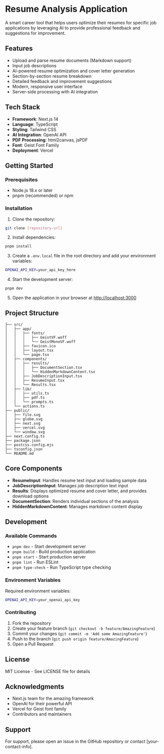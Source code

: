 # Resume Analysis Application

A smart career tool that helps users optimize their resumes for specific job applications by leveraging AI to provide professional feedback and suggestions for improvement.

## Features

- Upload and parse resume documents (Markdown support)
- Input job descriptions
- AI-powered resume optimization and cover letter generation
- Section-by-section resume breakdown
- Detailed feedback and improvement suggestions
- Modern, responsive user interface
- Server-side processing with AI integration

## Tech Stack

- **Framework**: Next.js 14
- **Language**: TypeScript
- **Styling**: Tailwind CSS
- **AI Integration**: OpenAI API
- **PDF Processing**: html2canvas, jsPDF
- **Font**: Geist Font Family
- **Deployment**: Vercel

## Getting Started

### Prerequisites

- Node.js 18.x or later
- pnpm (recommended) or npm

### Installation

1. Clone the repository:

```bash
git clone [repository-url]
```

2. Install dependencies:

```bash
pnpm install
```

3. Create a `.env.local` file in the root directory and add your environment variables:

```bash
OPENAI_API_KEY=your_api_key_here
```

4. Start the development server:

```bash
pnpm dev
```

5. Open the application in your browser at [http://localhost:3000](http://localhost:3000)

## Project Structure
```
├── src/
│   ├── app/
│   │   ├── fonts/
│   │   │   ├── GeistVF.woff
│   │   │   └── GeistMonoVF.woff
│   │   ├── favicon.ico
│   │   ├── layout.tsx
│   │   └── page.tsx
│   ├── components/
│   │   ├── results/
│   │   │   ├── DocumentSection.tsx
│   │   │   └── HiddenMarkdownContent.tsx
│   │   ├── JobDescriptionInput.tsx
│   │   ├── ResumeInput.tsx
│   │   └── Results.tsx
│   ├── lib/
│   │   ├── utils.ts
│   │   ├── pdf.ts
│   │   └── prompts.ts
│   └── actions.ts
├── public/
│   ├── file.svg
│   ├── globe.svg
│   ├── next.svg
│   ├── vercel.svg
│   └── window.svg
├── next.config.ts
├── package.json
├── postcss.config.mjs
├── tsconfig.json
└── README.md
```

## Core Components

- **ResumeInput**: Handles resume text input and loading sample data
- **JobDescriptionInput**: Manages job description text input
- **Results**: Displays optimized resume and cover letter, and provides download options
- **DocumentSection**: Renders individual sections of the analysis
- **HiddenMarkdownContent**: Manages markdown content display

## Development

### Available Commands

- `pnpm dev` - Start development server
- `pnpm build` - Build production application
- `pnpm start` - Start production server
- `pnpm lint` - Run ESLint
- `pnpm type-check` - Run TypeScript type checking

### Environment Variables

Required environment variables:

```bash
OPENAI_API_KEY=your_openai_api_key
```

### Contributing

1. Fork the repository
2. Create your feature branch (`git checkout -b feature/AmazingFeature`)
3. Commit your changes (`git commit -m 'Add some AmazingFeature'`)
4. Push to the branch (`git push origin feature/AmazingFeature`)
5. Open a Pull Request

## License

MIT License - See LICENSE file for details

## Acknowledgments

- Next.js team for the amazing framework
- OpenAI for their powerful API
- Vercel for Geist font family
- Contributors and maintainers

## Support

For support, please open an issue in the GitHub repository or contact [your-contact-info].
